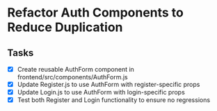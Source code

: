 # Refactor Auth Components to Reduce Duplication

## Tasks
- [x] Create reusable AuthForm component in frontend/src/components/AuthForm.js
- [x] Update Register.js to use AuthForm with register-specific props
- [x] Update Login.js to use AuthForm with login-specific props
- [x] Test both Register and Login functionality to ensure no regressions
